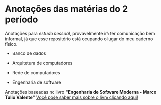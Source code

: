 # Anotações das matérias do 2 período

Anotações para *estudo pessoal*, provavelmente irá ter comunicação bem informal, já que esse repositório está ocupando o lugar do meu caderno físico. 

* Banco de dados


* Arquitetura de computadores


* Rede de computadores


* Engenharia de software

 Anotações baseadas no livro **"Engenharia de Software Moderna - Marco Tulio Valente"** [Você pode saber mais sobre o livro clicando aqui!](https://engsoftmoderna.info/)
